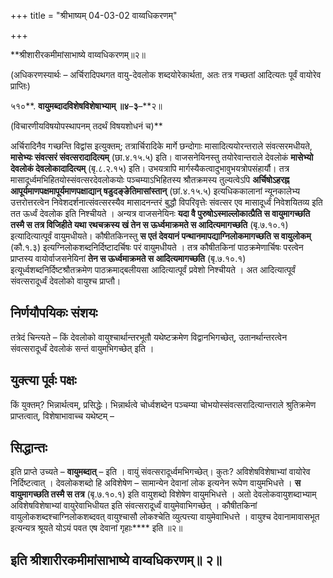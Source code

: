 +++
title = "श्रीभाष्यम् 04-03-02 वाय्वधिकरणम्"

+++


**श्रीशारीरकमीमांसाभाष्ये वाय्वधिकरणम्॥२॥

(अधिकरणस्यार्थः – अर्चिरादिपथगत वायु-देवलोक शब्दयोरेकार्थता, अतः तत्र गच्छतां आदित्यतः पूर्वं वायोरेव प्राप्तिः)

५१०**. **वायुमब्दादविशेषविशेषाभ्याम् ॥४**–**३**–**२॥

(विचारणीयविषयोपस्थापनम् तदर्थं विषयशोधनं च)**

अर्चिरादिनैव गच्छन्ति विद्वांस इत्युक्तम्; तत्रार्चिरादिके मार्गे छन्दोगाः मासादित्ययोरन्तराले संवत्सरमधीयते, **मासेभ्यः संवत्सरं संवत्सरादादित्यम्** (छा.४.१५.५) इति। वाजसनेयिनस्तु तयोरेवान्तराले देवलोकं **मासेभ्यो देवलोकं देवलोकादादित्यम्** (बृ.८.२.१५) इति। उभयत्रापि मार्गस्यैकत्वादुभावुभयत्रोपसंहार्यौ। तत्र मासादूर्ध्वमभिहितयोस्संवत्सरदेवलोकयोः पञ्चम्याऽभिहितस्य श्रौतक्रमस्य तुल्यत्वेऽपि **अर्चिषोऽहरह्न आपूर्यमाणपक्षमापूर्यमाणपक्षाद्यान् षडुदङ्ङेतिमासांस्तान्** (छां.४.१५.५) इत्यधिककालानां न्यूनकालेभ्य उत्तरोत्तरत्वेन निवेशदर्शनात्संवत्सरस्यैव मासादनन्तरं बुद्धौ विपरिवृत्तेः संवत्सर एव मासादूर्ध्वं निवेशयितव्य इति तत ऊर्ध्वं देवलोक इति निश्चीयते । अन्यत्र वाजसनेयिनः **यदा वै पुरुषोऽस्माल्लोकात्प्रैति स वायुमागच्छति तस्मै स तत्र विजिहीते यथा रथचक्रस्य खं तेन स ऊर्ध्वमाक्रमते स आदित्यमागच्छति** (बृ.७.१०.१) इत्यादित्यात्पूर्वं वायुमधीयते। कौषीतकिनस्तु **स एतं देवयानं पन्थानमापद्याग्निलोकमागच्छति स वायुलोकम्** (कौ.१.३) इत्यग्निलोकशब्दनिर्दिष्टादर्चिषः परं वायुमधीयते । तत्र कौषीतकिनां पाठक्रमेणार्चिषः परत्वेन प्राप्तस्य वायोर्वाजसनेयिनां **तेन स ऊर्ध्वमाक्रमते स आदित्यमागच्छति** (बृ.७.१०.१) इत्यूर्ध्वशब्दनिर्दिष्टश्रौतक्रमेण पाठक्रमाद्बलीयसा आदित्यात्पूर्वं प्रवेशो निश्चीयते । अत आदित्यात्पूर्वं संवत्सरादूर्ध्वं देवलोको वायुश्च प्राप्तौ।

## निर्णयौपयिकः संशयः

तत्रेदं चिन्त्यते – किं देवलोको वायुश्चार्थान्तरभूतौ यथेष्टक्रमेण विद्वानभिगच्छेत्, उतानर्थान्तरत्वेन संवत्सरादूर्ध्वं देवलोकं सन्तं वायुमभिगच्छेत् इति ।

## युक्त्या पूर्वः पक्षः

किं युक्तम्? भिन्नार्थत्वम्, प्रसिद्धेः। भिन्नार्थत्वे चोर्ध्वशब्देन पञ्चम्या चोभयोस्संवत्सरादित्यान्तराले श्रुतिक्रमेण प्राप्तत्वात्, विशेषाभावाच्च यथेष्टम् –

## सिद्धान्तः

इति प्राप्ते उच्यते – **वायुमब्दात्** – इति । वायुं संवत्सरादूर्ध्वमभिगच्छेत्। कुतः? अविशेषविशेषाभ्यां वायोरेव निर्दिष्टत्वात् । देवलोकशब्दो हि अविशेषेण – सामान्येन देवानां लोक इत्यनेन रूपेण वायुमभिधत्ते । **स वायुमागच्छति तस्मै स तत्र** (बृ.७.१०.१) इति वायुशब्दो विशेषेण वायुमभिधत्ते । अतो देवलोकवायुशब्दाभ्याम् अविशेषविशेषाभ्यां वायुरेवाभिधीयत इति संवत्सरादूर्ध्वं वायुमेवाभिगच्छेत् । कौषीतकिनां वायुलोकशब्दश्चाग्निलोकशब्दवत् वायुश्चासौ लोकश्चेति व्युत्पत्त्या वायुमेवाभिधत्ते । वायुश्च देवानामावासभूत इत्यन्यत्र श्रूयते योऽयं पवत एष देवानां गृहाः**** इति ॥२॥

## इति श्रीशारीरकमीमांसाभाष्ये वाय्वधिकरणम्॥ २॥



